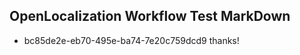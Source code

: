 ## OpenLocalization Workflow Test MarkDown
* bc85de2e-eb70-495e-ba74-7e20c759dcd9 thanks!

<!--HONumber=Aug16_HO4-->


